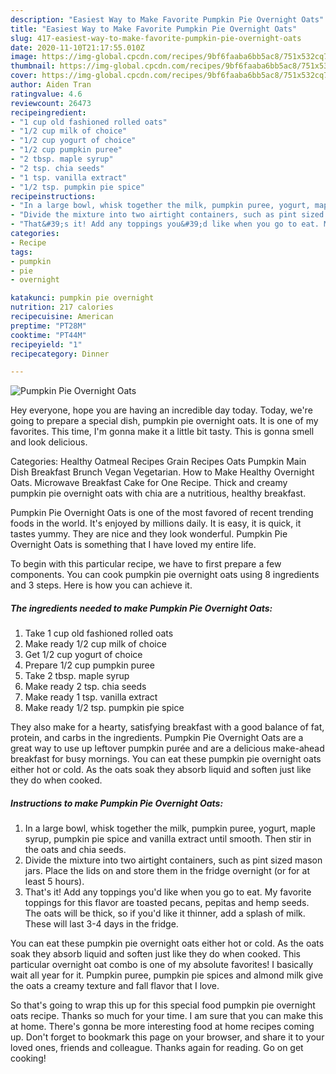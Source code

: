 ```yaml
---
description: "Easiest Way to Make Favorite Pumpkin Pie Overnight Oats"
title: "Easiest Way to Make Favorite Pumpkin Pie Overnight Oats"
slug: 417-easiest-way-to-make-favorite-pumpkin-pie-overnight-oats
date: 2020-11-10T21:17:55.010Z
image: https://img-global.cpcdn.com/recipes/9bf6faaba6bb5ac8/751x532cq70/pumpkin-pie-overnight-oats-recipe-main-photo.jpg
thumbnail: https://img-global.cpcdn.com/recipes/9bf6faaba6bb5ac8/751x532cq70/pumpkin-pie-overnight-oats-recipe-main-photo.jpg
cover: https://img-global.cpcdn.com/recipes/9bf6faaba6bb5ac8/751x532cq70/pumpkin-pie-overnight-oats-recipe-main-photo.jpg
author: Aiden Tran
ratingvalue: 4.6
reviewcount: 26473
recipeingredient:
- "1 cup old fashioned rolled oats"
- "1/2 cup milk of choice"
- "1/2 cup yogurt of choice"
- "1/2 cup pumpkin puree"
- "2 tbsp. maple syrup"
- "2 tsp. chia seeds"
- "1 tsp. vanilla extract"
- "1/2 tsp. pumpkin pie spice"
recipeinstructions:
- "In a large bowl, whisk together the milk, pumpkin puree, yogurt, maple syrup, pumpkin pie spice and vanilla extract until smooth. Then stir in the oats and chia seeds."
- "Divide the mixture into two airtight containers, such as pint sized mason jars. Place the lids on and store them in the fridge overnight (or for at least 5 hours)."
- "That&#39;s it! Add any toppings you&#39;d like when you go to eat. My favorite toppings for this flavor are toasted pecans, pepitas and hemp seeds. The oats will be thick, so if you&#39;d like it thinner, add a splash of milk. These will last 3-4 days in the fridge."
categories:
- Recipe
tags:
- pumpkin
- pie
- overnight

katakunci: pumpkin pie overnight 
nutrition: 217 calories
recipecuisine: American
preptime: "PT28M"
cooktime: "PT44M"
recipeyield: "1"
recipecategory: Dinner

---
```



![Pumpkin Pie Overnight Oats](https://img-global.cpcdn.com/recipes/9bf6faaba6bb5ac8/751x532cq70/pumpkin-pie-overnight-oats-recipe-main-photo.jpg)

Hey everyone, hope you are having an incredible day today. Today, we're going to prepare a special dish, pumpkin pie overnight oats. It is one of my favorites. This time, I'm gonna make it a little bit tasty. This is gonna smell and look delicious.

Categories: Healthy Oatmeal Recipes Grain Recipes Oats Pumpkin Main Dish Breakfast Brunch Vegan Vegetarian. How to Make Healthy Overnight Oats. Microwave Breakfast Cake for One Recipe. Thick and creamy pumpkin pie overnight oats with chia are a nutritious, healthy breakfast.

Pumpkin Pie Overnight Oats is one of the most favored of recent trending foods in the world. It's enjoyed by millions daily. It is easy, it is quick, it tastes yummy. They are nice and they look wonderful. Pumpkin Pie Overnight Oats is something that I have loved my entire life.


To begin with this particular recipe, we have to first prepare a few components. You can cook pumpkin pie overnight oats using 8 ingredients and 3 steps. Here is how you can achieve it.

<!--inarticleads1-->

##### The ingredients needed to make Pumpkin Pie Overnight Oats:

1. Take 1 cup old fashioned rolled oats
1. Make ready 1/2 cup milk of choice
1. Get 1/2 cup yogurt of choice
1. Prepare 1/2 cup pumpkin puree
1. Take 2 tbsp. maple syrup
1. Make ready 2 tsp. chia seeds
1. Make ready 1 tsp. vanilla extract
1. Make ready 1/2 tsp. pumpkin pie spice


They also make for a hearty, satisfying breakfast with a good balance of fat, protein, and carbs in the ingredients. Pumpkin Pie Overnight Oats are a great way to use up leftover pumpkin purée and are a delicious make-ahead breakfast for busy mornings. You can eat these pumpkin pie overnight oats either hot or cold. As the oats soak they absorb liquid and soften just like they do when cooked. 

<!--inarticleads2-->

##### Instructions to make Pumpkin Pie Overnight Oats:

1. In a large bowl, whisk together the milk, pumpkin puree, yogurt, maple syrup, pumpkin pie spice and vanilla extract until smooth. Then stir in the oats and chia seeds.
1. Divide the mixture into two airtight containers, such as pint sized mason jars. Place the lids on and store them in the fridge overnight (or for at least 5 hours).
1. That&#39;s it! Add any toppings you&#39;d like when you go to eat. My favorite toppings for this flavor are toasted pecans, pepitas and hemp seeds. The oats will be thick, so if you&#39;d like it thinner, add a splash of milk. These will last 3-4 days in the fridge.


You can eat these pumpkin pie overnight oats either hot or cold. As the oats soak they absorb liquid and soften just like they do when cooked. This particular overnight oat combo is one of my absolute favorites! I basically wait all year for it. Pumpkin puree, pumpkin pie spices and almond milk give the oats a creamy texture and fall flavor that I love. 

So that's going to wrap this up for this special food pumpkin pie overnight oats recipe. Thanks so much for your time. I am sure that you can make this at home. There's gonna be more interesting food at home recipes coming up. Don't forget to bookmark this page on your browser, and share it to your loved ones, friends and colleague. Thanks again for reading. Go on get cooking!
